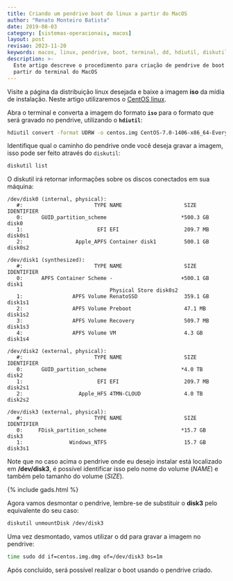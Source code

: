 ```yaml
---
title: Criando um pendrive boot do linux a partir do MacOS
author: "Renato Monteiro Batista"
date: 2019-08-03
category: [sistemas-operacionais, macos]
layout: post
revisao: 2023-11-20
keywords: macos, linux, pendrive, boot, terminal, dd, hdiutil, diskutil
description: >-
  Este artigo descreve o procedimento para criação de pendrive de boot linux a
  partir do terminal do MacOS
---
```


Visite a página da distribuição linux desejada e baixe a imagem **iso** da mídia de instalação. Neste artigo utilizaremos o [CentOS linux](https://www.centos.org/download/).

Abra o terminal e converta a imagem do formato **`iso`** para o formato que será gravado no pendrive, utilizando o **`hdiutil`**:

```bash
hdiutil convert -format UDRW -o centos.img CentOS-7.0-1406-x86_64-Everything.iso
```

Identifique qual o caminho do pendrive onde você deseja gravar a imagem, isso pode ser feito através do `diskutil`:

```bash
diskutil list
```

O diskutil irá retornar informações sobre os discos conectados em sua máquina:

```text
/dev/disk0 (internal, physical):
   #:                       TYPE NAME                    SIZE       IDENTIFIER
   0:      GUID_partition_scheme                        *500.3 GB   disk0
   1:                        EFI EFI                     209.7 MB   disk0s1
   2:                 Apple_APFS Container disk1         500.1 GB   disk0s2

/dev/disk1 (synthesized):
   #:                       TYPE NAME                    SIZE       IDENTIFIER
   0:      APFS Container Scheme -                      +500.1 GB   disk1
                                 Physical Store disk0s2
   1:                APFS Volume RenatoSSD               359.1 GB   disk1s1
   2:                APFS Volume Preboot                 47.1 MB    disk1s2
   3:                APFS Volume Recovery                509.7 MB   disk1s3
   4:                APFS Volume VM                      4.3 GB     disk1s4

/dev/disk2 (external, physical):
   #:                       TYPE NAME                    SIZE       IDENTIFIER
   0:      GUID_partition_scheme                        *4.0 TB     disk2
   1:                        EFI EFI                     209.7 MB   disk2s1
   2:                  Apple_HFS 4TMN-CLOUD              4.0 TB     disk2s2

/dev/disk3 (external, physical):
   #:                       TYPE NAME                    SIZE       IDENTIFIER
   0:     FDisk_partition_scheme                        *15.7 GB    disk3
   1:               Windows_NTFS                         15.7 GB    disk3s1
```

Note que no caso acima o pendrive onde eu desejo instalar está localizado em **/dev/disk3**, é possível identificar isso pelo nome do volume (_NAME_) e também pelo  tamanho do volume (_SIZE_).

{% include gads.html %}

Agora vamos desmontar o pendrive, lembre-se de substituir o **disk3** pelo equivalente do seu caso:

```bash
diskutil unmountDisk /dev/disk3
```

Uma vez desmontado, vamos utilizar o dd para gravar a imagem no pendrive:

```bash
time sudo dd if=centos.img.dmg of=/dev/disk3 bs=1m
```

Após concluído, será possível realizar o boot usando o pendrive criado.
